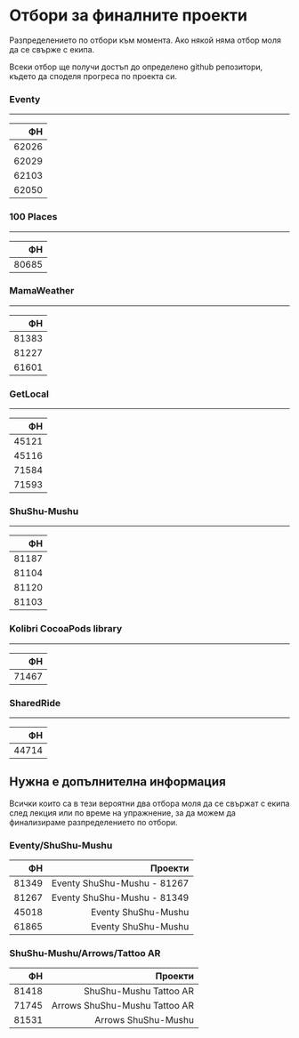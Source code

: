# Отбори за финалните проекти

Разпределението по отбори към момента. Ако някой няма отбор моля да се свърже с екипа.

Всеки отбор ще получи достъп до определено github репозитори, където да споделя прогреса по проекта си.

### Eventy
---

| ФН    |
|------:|
| 62026 |
| 62029 |
| 62103 |
| 62050 |

                     

### 100 Places

---

| ФН    |
|------:|
| 80685 |

### MamaWeather
---

| ФН    |
|------:|
| 81383 |
| 81227 |
| 61601 |

### GetLocal
---

| ФН    |
|------:|
| 45121 |
| 45116 |
| 71584 |
| 71593 |

### ShuShu-Mushu
---

| ФН    |
|------:|
| 81187 |
| 81104 |
| 81120 |
| 81103 |       

### Kolibri CocoaPods library
---

| ФН    |
|------:|
| 71467 |

### SharedRide
---

| ФН    |
|------:|
| 44714 |

## Нужна е допълнителна информация
Всички които са в тези вероятни два отбора моля да се свържат с екипа след лекция или по време на упражнение, за да можем да финализираме разпределението по отбори.

### Eventy/ShuShu-Mushu
| ФН    | Проекти|
|------:|-------:|
|81349 |Eventy ShuShu-Mushu - 81267
|81267 |Eventy ShuShu-Mushu - 81349        
|45018 |Eventy ShuShu-Mushu
|61865 |Eventy ShuShu-Mushu

### ShuShu-Mushu/Arrows/Tattoo AR
| ФН    | Проекти|
|------:|-------:|
| 81418 |ShuShu-Mushu Tattoo AR |
| 71745 |Arrows ShuShu-Mushu Tattoo AR|
| 81531 |Arrows ShuShu-Mushu|

                 



                    


